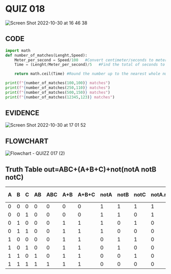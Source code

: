 # QUIZ 018
![Screen Shot 2022-10-30 at 16 46 38](https://user-images.githubusercontent.com/111819437/198867945-cb497537-5092-42cd-b5b4-97c55c7b57cc.png)


## CODE 

```.py
import math
def number_of_matches(Lenght,Speed):
    Meter_per_second = Speed/100   #Convert centimeter/seconds to meter/seconds
    Time = (Lenght/Meter_per_second)/5   #Find the total of seconds to complete the lenght and then divie to discover the number of matches

    return math.ceil(Time) #Round the number up to the nearest whole number

print(f"{number_of_matches(100,100)} matches")
print(f"{number_of_matches(250,110)} matches")
print(f"{number_of_matches(500,150)} matches")
print(f"{number_of_matches(12345,123)} matches")
```


## EVIDENCE

![Screen Shot 2022-10-30 at 17 01 52](https://user-images.githubusercontent.com/111819437/198868619-e32831d2-99d0-459a-aad5-1f73e12806aa.png)



## FLOWCHART 

![Flowchart - QUIZZ 017 (2)](https://user-images.githubusercontent.com/111819437/198321636-93ae2b93-9605-4d30-b085-d5f54be3346c.png)

## Truth Table out=ABC+(A+B+C)+not(notA notB notC)

| **A** 	| **B** 	| **C** 	| **AB** 	| **ABC** 	| **A+B** 	| **A+B+C** 	| **notA** 	| **notB** 	| **notC** 	| **notA.notB** 	| **notA.notB.notC** 	| **not(notA.notB.notC)** 	| **ABC+(A+B+C)** 	| **ABC+(A+B+C)+not(notA.notB.notC)** 	|
|-------	|-------	|-------	|--------	|---------	|---------	|-----------	|----------	|----------	|----------	|---------------	|--------------------	|-------------------------	|-----------------	|-------------------------------------	|
| 0     	| 0     	| 0     	| 0      	| 0       	| 0       	| 0         	| 1        	| 1        	| 1        	| 1             	| 1                  	| 0                       	| 0               	| 0                                   	|
| 0     	| 0     	| 1     	| 0      	| 0       	| 0       	| 0         	| 1        	| 1        	| 0        	| 1             	| 0                  	| 1                       	| 0               	| 1                                   	|
| 0     	| 1     	| 0     	| 0      	| 0       	| 1       	| 1         	| 1        	| 0        	| 1        	| 0             	| 0                  	| 1                       	| 1               	| 1                                   	|
| 0     	| 1     	| 1     	| 0      	| 0       	| 1       	| 1         	| 1        	| 0        	| 0        	| 0             	| 0                  	| 1                       	| 1               	| 1                                   	|
| 1     	| 0     	| 0     	| 0      	| 0       	| 1       	| 1         	| 0        	| 1        	| 1        	| 0             	| 0                  	| 1                       	| 1               	| 1                                   	|
| 1     	| 0     	| 1     	| 0      	| 0       	| 1       	| 1         	| 0        	| 1        	| 0        	| 0             	| 0                  	| 1                       	| 1               	| 1                                   	|
| 1     	| 1     	| 0     	| 1      	| 0       	| 1       	| 1         	| 0        	| 0        	| 1        	| 0             	| 0                  	| 1                       	| 1               	| 1                                   	|
| 1     	| 1     	| 1     	| 1      	| 1       	| 1       	| 1         	| 0        	| 0        	| 0        	| 0             	| 0                  	| 1                       	| 1               	| 1                                   	|
